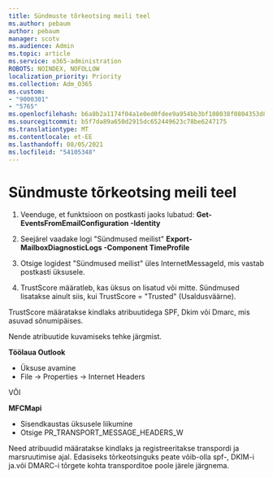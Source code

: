 ```yaml
---
title: Sündmuste tõrkeotsing meili teel
ms.author: pebaum
author: pebaum
manager: scotv
ms.audience: Admin
ms.topic: article
ms.service: o365-administration
ROBOTS: NOINDEX, NOFOLLOW
localization_priority: Priority
ms.collection: Adm_O365
ms.custom:
- "9000301"
- "5765"
ms.openlocfilehash: b6a8b2a1174f04a1e0ed0fdee9a954bb3bf108038f0804353d84755e490f5f47
ms.sourcegitcommit: b5f7da89a650d2915dc652449623c78be6247175
ms.translationtype: MT
ms.contentlocale: et-EE
ms.lasthandoff: 08/05/2021
ms.locfileid: "54105348"
---
```

# <a name="troubleshooting-events-from-email"></a>Sündmuste tõrkeotsing meili teel

1. Veenduge, et funktsioon on postkasti jaoks lubatud: **Get-EventsFromEmailConfiguration -Identity <mailbox>**

2. Seejärel vaadake logi "Sündmused meilist" **Export-MailboxDiagnosticLogs <mailbox> -Component TimeProfile**

3. Otsige logidest "Sündmused meilist" üles InternetMessageId, mis vastab postkasti üksusele.  

4. TrustScore määratleb, kas üksus on lisatud või mitte. Sündmused lisatakse ainult siis, kui TrustScore = "Trusted" (Usaldusväärne).

TrustScore määratakse kindlaks atribuutidega SPF, Dkim või Dmarc, mis asuvad sõnumipäises.

Nende atribuutide kuvamiseks tehke järgmist.

**Töölaua Outlook**

- Üksuse avamine
- File -> Properties -> Internet Headers

VÕI

**MFCMapi**

- Sisendkaustas üksusele liikumine
- Otsige PR_TRANSPORT_MESSAGE_HEADERS_W

Need atribuudid määratakse kindlaks ja registreeritakse transpordi ja marsruutimise ajal. Edasiseks tõrkeotsinguks peate võib-olla spf-, DKIM-i ja.või DMARC-i tõrgete kohta transporditoe poole järele järgnema.